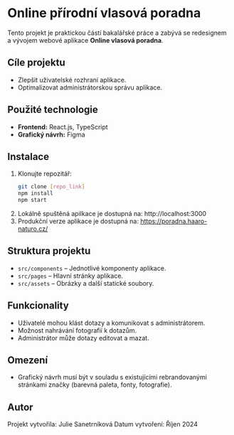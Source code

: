 # Online přírodní vlasová poradna

Tento projekt je praktickou částí bakalářské práce a zabývá se redesignem a vývojem webové aplikace **Online vlasová poradna**. 

## Cíle projektu
- Zlepšit uživatelské rozhraní aplikace.
- Optimalizovat administrátorskou správu aplikace.

## Použité technologie
- **Frontend:** React.js, TypeScript
- **Grafický návrh:** Figma

## Instalace
1. Klonujte repozitář:
   ```bash
   git clone [repo_link]
   npm install
   npm start
   
2. Lokálně spuštěná apilkace je dostupná na: http://localhost:3000
3. Produkční verze aplikace je dostupná na: https://poradna.haaro-naturo.cz/

## Struktura projektu
- `src/components` – Jednotlivé komponenty aplikace.
- `src/pages` – Hlavní stránky aplikace.
- `src/assets` – Obrázky a další statické soubory.

## Funkcionality
- Uživatelé mohou klást dotazy a komunikovat s administrátorem.
- Možnost nahrávání fotografií k dotazům.
- Administrátor může dotazy editovat a mazat.

## Omezení
- Grafický návrh musí být v souladu s existujícími rebrandovanými stránkami značky (barevná paleta, fonty, fotografie).

## Autor
Projekt vytvořila: Julie Sanetrníková
Datum vytvoření: Říjen 2024
